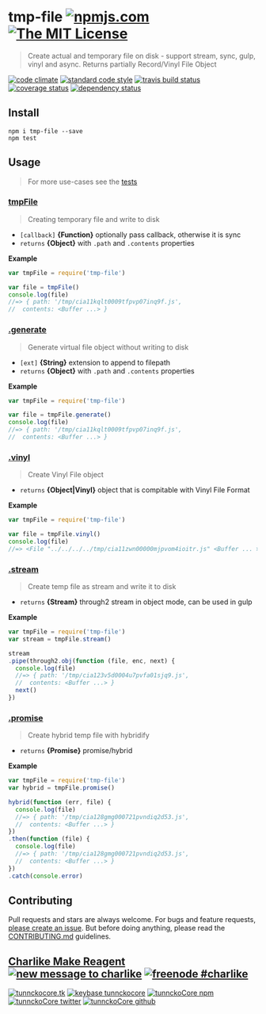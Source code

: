 # tmp-file [![npmjs.com][npmjs-img]][npmjs-url] [![The MIT License][license-img]][license-url]

> Create actual and temporary file on disk - support stream, sync, gulp, vinyl and async. Returns partially Record/Vinyl File Object

[![code climate][codeclimate-img]][codeclimate-url] [![standard code style][standard-img]][standard-url] [![travis build status][travis-img]][travis-url] [![coverage status][coveralls-img]][coveralls-url] [![dependency status][david-img]][david-url]


## Install
```
npm i tmp-file --save
npm test
```


## Usage
> For more use-cases see the [tests](./test.js)

### [tmpFile](./index.js#L35)
> Creating temporary file and write to disk

- `[callback]` **{Function}** optionally pass callback, otherwise it is sync
- `returns` **{Object}** with `.path` and `.contents` properties

**Example**
```js
var tmpFile = require('tmp-file')

var file = tmpFile()
console.log(file)
//=> { path: '/tmp/cia11kqlt0009tfpvp07inq9f.js',
//  contents: <Buffer ...> }
```

### [.generate](./index.js#L66)
> Generate virtual file object without writing to disk

- `[ext]` **{String}** extension to append to filepath
- `returns` **{Object}** with `.path` and `.contents` properties

**Example**
```js
var tmpFile = require('tmp-file')

var file = tmpFile.generate()
console.log(file)
//=> { path: '/tmp/cia11kqlt0009tfpvp07inq9f.js',
//  contents: <Buffer ...> }
```

### [.vinyl](./index.js#88)
> Create Vinyl File object

- `returns` **{Object|Vinyl}** object that is compitable with Vinyl File Format

**Example**
```js
var tmpFile = require('tmp-file')

var file = tmpFile.vinyl()
console.log(file)
//=> <File "../../../../tmp/cia11zwn00000mjpvom4ioitr.js" <Buffer ... >>
```

### [.stream](./index.js#L113)
> Create temp file as stream and write it to disk

- `returns` **{Stream}** through2 stream in object mode, can be used in gulp

**Example**
```js
var tmpFile = require('tmp-file')
var stream = tmpFile.stream()

stream
.pipe(through2.obj(function (file, enc, next) {
  console.log(file)
  //=> { path: '/tmp/cia123v5d0004u7pvfa01sjq9.js',
  //  contents: <Buffer ...> }
  next()
})
```

### [.promise](./index.js#L146)
> Create hybrid temp file with hybridify

- `returns` **{Promise}** promise/hybrid

**Example**
```js
var tmpFile = require('tmp-file')
var hybrid = tmpFile.promise()

hybrid(function (err, file) {
  console.log(file)
  //=> { path: '/tmp/cia128gmg000721pvndiq2d53.js',
  //  contents: <Buffer ...> }
})
.then(function (file) {
  console.log(file)
  //=> { path: '/tmp/cia128gmg000721pvndiq2d53.js',
  //  contents: <Buffer ...> }
})
.catch(console.error)
```


## Contributing

Pull requests and stars are always welcome. For bugs and feature requests, [please create an issue](https://github.com/tunnckoCore/tmp-file/issues/new).
But before doing anything, please read the [CONTRIBUTING.md](./CONTRIBUTING.md) guidelines.


## [Charlike Make Reagent](http://j.mp/1stW47C) [![new message to charlike][new-message-img]][new-message-url] [![freenode #charlike][freenode-img]][freenode-url]

[![tunnckocore.tk][author-www-img]][author-www-url] [![keybase tunnckocore][keybase-img]][keybase-url] [![tunnckoCore npm][author-npm-img]][author-npm-url] [![tunnckoCore twitter][author-twitter-img]][author-twitter-url] [![tunnckoCore github][author-github-img]][author-github-url]


[npmjs-url]: https://www.npmjs.com/package/tmp-file
[npmjs-img]: https://img.shields.io/npm/v/tmp-file.svg?label=tmp-file

[license-url]: https://github.com/tunnckoCore/tmp-file/blob/master/LICENSE.md
[license-img]: https://img.shields.io/badge/license-MIT-blue.svg


[codeclimate-url]: https://codeclimate.com/github/tunnckoCore/tmp-file
[codeclimate-img]: https://img.shields.io/codeclimate/github/tunnckoCore/tmp-file.svg

[travis-url]: https://travis-ci.org/tunnckoCore/tmp-file
[travis-img]: https://img.shields.io/travis/tunnckoCore/tmp-file.svg

[coveralls-url]: https://coveralls.io/r/tunnckoCore/tmp-file
[coveralls-img]: https://img.shields.io/coveralls/tunnckoCore/tmp-file.svg

[david-url]: https://david-dm.org/tunnckoCore/tmp-file
[david-img]: https://img.shields.io/david/tunnckoCore/tmp-file.svg

[standard-url]: https://github.com/feross/standard
[standard-img]: https://img.shields.io/badge/code%20style-standard-brightgreen.svg


[author-www-url]: http://www.tunnckocore.tk
[author-www-img]: https://img.shields.io/badge/www-tunnckocore.tk-fe7d37.svg

[keybase-url]: https://keybase.io/tunnckocore
[keybase-img]: https://img.shields.io/badge/keybase-tunnckocore-8a7967.svg

[author-npm-url]: https://www.npmjs.com/~tunnckocore
[author-npm-img]: https://img.shields.io/badge/npm-~tunnckocore-cb3837.svg

[author-twitter-url]: https://twitter.com/tunnckoCore
[author-twitter-img]: https://img.shields.io/badge/twitter-@tunnckoCore-55acee.svg

[author-github-url]: https://github.com/tunnckoCore
[author-github-img]: https://img.shields.io/badge/github-@tunnckoCore-4183c4.svg

[freenode-url]: http://webchat.freenode.net/?channels=charlike
[freenode-img]: https://img.shields.io/badge/freenode-%23charlike-5654a4.svg

[new-message-url]: https://github.com/tunnckoCore/messages
[new-message-img]: https://img.shields.io/badge/send%20me-message-green.svg
